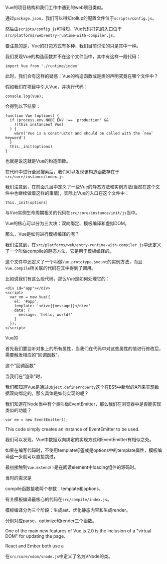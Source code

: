 Vue的项目结构和我们工作中遇到的web项目类似。

通过`package.json`，我们可以得知rollup的配置文件位于`scripts/config.js`。

然后由`scripts/config.js`可得知，Vue代码打包的入口位于`src/platforms/web/entry-runtime-with-compiler.js`。

要注意的是，Vue的打包方式有多种，我们目前讨论的只是其中一种。

我们发现Vue的构造函数并不在这个文件当中，其中有这样一段代码：

    import Vue from './runtime/index'

此时，我们会有这样的疑惑：Vue的构造函数或是类的声明究竟在哪个文件中？

假如我们在项目中引入Vue，并执行代码：

    console.log(Vue);
    
会得到以下结果：

    function Vue (options) {
      if (process.env.NODE_ENV !== 'production' &&
        !(this instanceof Vue)
      ) {
        warn('Vue is a constructor and should be called with the `new` keyword')
      }
      this._init(options)
    }
    
也就是说这就是Vue的构造函数。

在代码中进行全局搜索后，我们可以发现该构造函数存在于`src/core/instance/index.js`

我们注意到，在前面几层中定义了一些Vue的静态方法和实例方法(当然在这个文件中也继续做着这样的事情)，实际上Vue的入口在这个文件中：

    this._init(options)
    
与Vue实例生命周期相关的代码在`src/core/instance/init/js`当中。

Vue的核心可以分为三大块：双向绑定、模板编译和虚拟DOM。

那么，Vue是如何进行模板编译的呢？

我们注意到，在`src/platforms/web/entry-runtime-with-compiler.js`中还定义了一个叫做compile的静态方法，它是用于模板编译的。

这个文件中还定义了一个叫做`Vue.prototype.$mount`的实例方法，而且`Vue.compile`所关联的代码在其中得到了调用。

比如说我们有这么段代码，那么Vue是如何处理它的：

    <div id="app"></div>
    <script>
      var vm = new Vue({
        el: '#app',
        template: '<div>{{message}}</div>'
        data: {
          message: 'hello, world!'
        }
      });
    </script>
    
Vue的

首先我们要监听对象上的所有属性，当我们在代码中对这些属性的值进行修改后，需要触发相应的"回调函数"。

这个"回调函数"

当我们在"渲染"时，

我们都知道Vue是通过`Object.defineProperty`这个在ES5中新增的API来实现数据双向绑定的，那么具体是如何实现的呢？

我们知道在Node当中有个类叫做EventEmitter，那么我们在浏览器中是否能实现类似的功能？

    var ee = new EventEmitter();
    
This code simply creates an instance of EventEmitter to be used.

我们可以发现，Vue中数据双向绑定的实现方式和EventEmitter有相似之处。

如果在编写代码时，不使用template标签或是options中的template属性，模板编译这一步就可以直接跳过，

最初接触到`Vue.extend()`是在阅读element中loading组件的源码时。

当时的需求是

compile函数接收两个参数：template和options。

有关模板编译最核心的代码在`src/compile/index.js`。

模板编译分为三个阶段：生成ast、优化静态内容和生成render。

分别对应parse，optimize和render三个函数。

One of the main new features of Vue.js 2.0 is the inclusion of a "virtual DOM" for updating the page.

React and Ember both use a 

在`src/core/vdom/vnode.js`中定义了名为VNode的类。

